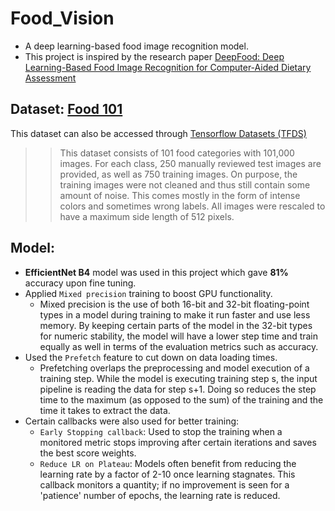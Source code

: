 # Food_Vision
* A deep learning-based food image recognition model.
* This project is inspired by the research paper [DeepFood: Deep Learning-Based Food Image Recognition for Computer-Aided Dietary Assessment](https://arxiv.org/abs/1606.05675)

## Dataset: [Food 101](https://www.kaggle.com/datasets/dansbecker/food-101)
This dataset can also be accessed through [Tensorflow Datasets (TFDS)](https://www.tensorflow.org/datasets/overview)
>> This dataset consists of 101 food categories with 101,000 images. For each class, 250 manually reviewed test images are provided, as well as 750 training images. On purpose, the training images were not cleaned and thus still contain some amount of noise. This comes mostly in the form of intense colors and sometimes wrong labels. All images were rescaled to have a maximum side length of 512 pixels.

## Model:
* **EfficientNet B4** model was used in this project which gave **81%** accuracy upon fine tuning.
* Applied `Mixed precision` training to boost GPU functionality.
  * Mixed precision is the use of both 16-bit and 32-bit floating-point types in a model during training to make it run faster and use less memory. By keeping certain parts of the model in the 32-bit types for numeric stability, the model will have a lower step time and train equally as well in terms of the evaluation metrics such as accuracy.
* Used the `Prefetch` feature to cut down on data loading times.
  * Prefetching overlaps the preprocessing and model execution of a training step. While the model is executing training step s, the input pipeline is reading the data for step s+1. Doing so reduces the step time to the maximum (as opposed to the sum) of the training and the time it takes to extract the data.
* Certain callbacks were also used for better training:
  * `Early Stopping callback`: Used to stop the training when a monitored metric stops improving after certain iterations and saves the best score weights.
  * `Reduce LR on Plateau`: Models often benefit from reducing the learning rate by a factor of 2-10 once learning stagnates. This callback monitors a quantity; if no improvement is seen for a 'patience' number of epochs, the learning rate is reduced.

